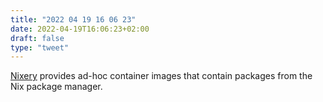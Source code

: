 ```yaml
---
title: "2022 04 19 16 06 23"
date: 2022-04-19T16:06:23+02:00
draft: false
type: "tweet"
---
```


[Nixery](https://nixery.dev/) provides ad-hoc container images that contain packages from the Nix package manager.
